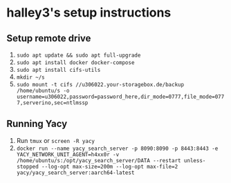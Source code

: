 # halley3's setup instructions

## Setup remote drive
 1. `sudo apt update && sudo apt full-upgrade`
 2. `sudo apt install docker docker-compose`
 3. `sudo apt install cifs-utils`
 4. `mkdir ~/s`
 5. `sudo mount -t cifs //u306022.your-storagebox.de/backup /home/ubuntu/s -o username=u306022,password=password_here,dir_mode=0777,file_mode=0777,serverino,sec=ntlmssp`

## Running Yacy

 1. Run `tmux` or `screen -R yacy`
 2. `docker run --name yacy_search_server -p 8090:8090 -p 8443:8443 -e YACY_NETWORK_UNIT_AGENT=h4xx0r -v /home/ubuntu/s:/opt/yacy_search_server/DATA --restart unless-stopped --log-opt max-size=200m --log-opt max-file=2 yacy/yacy_search_server:aarch64-latest`
